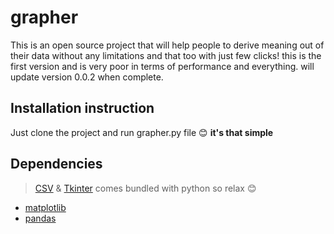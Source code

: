 # grapher #
This is an open source project that will help people to derive meaning out of their data without any limitations and that too with just few clicks! 
this is the first version and is very poor in terms of performance and everything.
will update version 0.0.2 when complete. <it has major ui and performance improvements with very less dependency on third party libraries> 
## Installation instruction ##
 Just clone the project and run grapher.py file 😊 **it's that simple**
 ## Dependencies ##
 
 > [CSV](https://docs.python.org/3/library/csv.html) & [Tkinter](https://docs.python.org/3/library/tkinter.html) comes bundled with python so relax 😊

 * [matplotlib](https://matplotlib.org/) 
 * [pandas](https://pandas.pydata.org/) 

